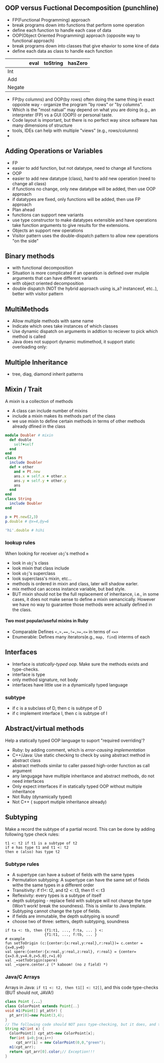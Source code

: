 ## OOP versus Fuctional Decomposition (punchline)
* FP(Functional Programming) approach
 * break programs down into functions that perform some operation
 * define each function to handle each case of data
* OOP(Object Oriented Programming) approach (opposite way to functional approach)
 * break programs down into classes that give ehavior to some kine of data
 * define each data as class to handle each function

|      | eval | toString | hasZero |
|------|------|----------|---------|
| Int  ||||
| Add  ||||
| Negate ||||

* FP(by columns) and OOP(by rows) often doing the same thing in exact oppoiste way - organize the program "by rows" or "by columns".
* Which is the "most natual" may depend on what you are doing (e.g., an interpreter (FP) vs a GUI (OOP)) or personal taste.
* Code layout is important, but there is no perfect way since software has many dimensions of structure
 * tools, IDEs can help with multiple "views" (e.g., rows/columns)
 * 

## Adding Operations or Variables
* FP
 * easier to add function, but not datatype, need to change all functions
* OOP
 * easier to add new datatype (class), hard to add new operation (need to change all class)
* if functions no change, only new datatype will be added, then use OOP approach
* if datatypes are fixed, only functions will be added, then use FP approach
* Plan ahead
 * functions can support new variants
  * use type constructor to make datatypes extensible and have operations take function arguments to give results for the extensions.
 * Objects an support new operations
  * Visitor pattern uses the double-dispatch pattern to allow new operations "on the side"

## Binary methods 
* with functional decomposition
 * Situation is more complicated if an operation is defined over muliple arguments that can have different variants
* with object oriented decomposition
 * double dispatch (NOT the hybrid approach using is_a? instanceof, etc..), better with visitor pattern

## MultiMethods
* Allow multiple methods with same name
* Indicate which ones take instances of which classes
* Use dynamic dispatch on arguments in addtion to reciever to pick which method is called
* Java does not support dynamic mutimethod, it support static overloading only:

## Multiple Inheritance
* tree, diag, diamond inherit patterns

## Mixin / Trait
A *mixin* is a collection of methods
* A class can include number of mixins
* include a mixin makes its methods part of the class
* we use mixin to define certain methods in terms of other methods already dfined in the class
```ruby
module Doubler # mixin
  def double
    self+self
  end
end
class Pt
  include Doubler
  def + other
    and = Pt.new
    ans.x = self.x + other.x
    ans.y = self.y + other.y
    ans
  end
end
class String
  include Doubler
end

p = Pt.new(2,3)
p.double # @x=4,@y=6

'hi'.double # hihi
```

### lookup rules
When looking for receiver `obj`'s method `m`
* look in `obj`'s class
* look mixin that class include
* look `obj`'s superclass
* look superclass's mixin, etc...
* methods is ordered in mixin and class, later will shadow earler.
* mix method can access instance variable, but bad style.
* BUT mixin should not be the full replacement of inheritance, i.e., in some cases, it does not make sense to define a mixin semancically. However we have no way to guarantee those methods were actually defined in the class.

#### Two most popular/useful mixins in Ruby
* Comparable Defines `<,>,==,!=,>=,<=` in terms of `<=>`
* Enumerable: Defines many iterators(e.g., `map, find`) interms of each

## Interfaces
* Interface is *statically-typed oop*. Make sure the methods exists and type-checks. 
* interface is type
 * only method signature, not body
 * interfaces have little use in a dynamically typed language
### subtype
* if c is a subclass of D, then c is subtype of D
* if c implement interface I, then c is subtype of I

## Abstract/virtual methods
Help a statically typed OOP language to suport "required overriding'?
* Ruby: by adding comment, which is *error-causing implementation*
* C++/Java: Use static checking to check by using abstract method in abstract class
 * abstract methods similar to caller passed high-order function as call argument
* any langugage have multiple inheritance and abstract methods, do not need interfaces
* Only expect interfaces if in statically typed OOP without multiple inheritance
 * Not Ruby (dynamically typed)
 * Not C++ ( support mutiple inheritance already)

## Subtyping
Make a record the subtype of a partial record. This can be done by adding following type check rules:
```
t1 <: t2 if t1 is a subtype of t2
if e has type t1 and t1 <: t2
then e (also) has type t2
```
### Subtype rules
* A supertype can have a subset of fields with the same types
* Permutation subtyping: A supertype can have the same set of fields withe the same types in a different order
* Transitivity: if t1<: t2, and t2 <: t3, then t1 <: t3
* Reflexivity: every types is a subtype of itself
* depth subtyping - replace field with subtype will not change the type (Won't work! break the soundness). This is similar to Java tmplate.
 * Subtyping cannot change the type of fields.
 * if fields are immutable, the depth subtyping is sound!
 * choose two of three: setters, depth subtyping, soundness
```
if ta <: tb, then {f1:t1, ..., f:ta, ... } <:
                  {f1:t1, ..., f:tb, ... }
# example
fun setToOrigin (c:{center:{x:real,y:real},r:real})= c.center = {x=0,y=0}
val spere:{center:{x:real,y:real,z:real}, r:real} = {center={x=3.0,y=4.0,z=5.0},r=1.0}
val _=setToOrigin(spere)
val _=spere.center.z (* kaboom! (no z field) *)
```

### Java/C Arrays
Arrays in Java: `if t1 <: t2, then t1[] <: t2[]`, and this code type-checks (BUT should not, JAVA!)
```Java
class Point {...}
class ColorPoint extends Point{..}
void m1(Point[] pt_attr) {
  pt_arr[0]=new Point(3,4);
}
// The following code should NOT pass type-checking, but it does, and throw runtime exception.
String m2(int x) {
  ColorPoint[] cpt_att=new ColorPoint[x];
  for(int i=0;j<x;i++)
     cpt_arr[i] = new ColorPoint(0,0,"green");
  m1(cpt_arr);
  return cpt_arr[0].color;// Exception!!!
}
```
